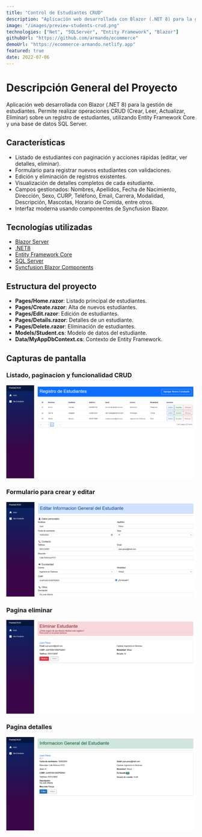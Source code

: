 ```yaml
---
title: "Control de Estudiantes CRUD"
description: "Aplicación web desarrollada con Blazor (.NET 8) para la gestión de estudiantes. Permite realizar operaciones CRUD (Crear, Leer, Actualizar, Eliminar) sobre un registro de estudiantes, utilizando Entity Framework Core y una base de datos SQL Server."
image: "/images/preview-students-crud.png"
technologies: ["Net", "SQLServer", "Entity Framework", "Blazor"]
githubUrl: "https://github.com/armando/ecommerce"
demoUrl: "https://ecommerce-armando.netlify.app"
featured: true
date: 2022-07-06
---
```


# Descripción General del Proyecto

Aplicación web desarrollada con Blazor (.NET 8) para la gestión de estudiantes. Permite realizar operaciones CRUD (Crear, Leer, Actualizar, Eliminar) sobre un registro de estudiantes, utilizando Entity Framework Core y una base de datos SQL Server.

## Características

- Listado de estudiantes con paginación y acciones rápidas (editar, ver detalles, eliminar).
- Formulario para registrar nuevos estudiantes con validaciones.
- Edición y eliminación de registros existentes.
- Visualización de detalles completos de cada estudiante.
- Campos gestionados: Nombres, Apellidos, Fecha de Nacimiento, Dirección, Sexo, CURP, Teléfono, Email, Carrera, Modalidad, Descripción, Mascotas, Horario de Comida, entre otros.
- Interfaz moderna usando componentes de Syncfusion Blazor.

## Tecnologías utilizadas

- [Blazor Server](https://dotnet.microsoft.com/apps/aspnet/web-apps/blazor)
- [.NET8](https://dotnet.microsoft.com/es-es/download/dotnet/8.0)
- [Entity Framework Core](https://learn.microsoft.com/es-es/ef/core/)
- [SQL Server](https://www.microsoft.com/es-mx/sql-server/sql-server-downloads)
- [Syncfusion Blazor Components](https://www.syncfusion.com/blazor-components)

## Estructura del proyecto
- **Pages/Home.razor**: Listado principal de estudiantes.
- **Pages/Create.razor**: Alta de nuevos estudiantes.
- **Pages/Edit.razor**: Edición de estudiantes.
- **Pages/Details.razor**: Detalles de un estudiante.
- **Pages/Delete.razor**: Eliminación de estudiantes.
- **Models/Student.cs**: Modelo de datos del estudiante.
- **Data/MyAppDbContext.cs**: Contexto de Entity Framework.

## Capturas de pantalla

### Listado, paginacion y funcionalidad CRUD
![Inicio](https://raw.githubusercontent.com/Chencho34/PruebaCRUD/main/images/inicio.png)
### Formulario para crear y editar
![Editar](https://raw.githubusercontent.com/Chencho34/PruebaCRUD/main/images/editar.png)
### Pagina eliminar
![Eliminar](https://raw.githubusercontent.com/Chencho34/PruebaCRUD/main/images/eliminar.png)
### Pagina detalles
![Detaller](https://raw.githubusercontent.com/Chencho34/PruebaCRUD/main/images/detalles.png)
